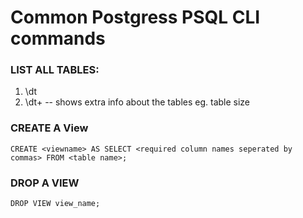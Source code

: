 # Common Postgress PSQL CLI commands

### LIST ALL TABLES:
  1. \dt  
  2. \dt+ -- shows extra info about the tables eg. table size


### CREATE A View
  ``
    CREATE <viewname> AS
    SELECT <required column names seperated by commas>
    FROM <table name>;
  `` 
  
### DROP A VIEW
  ``
    DROP VIEW view_name;
  ``
